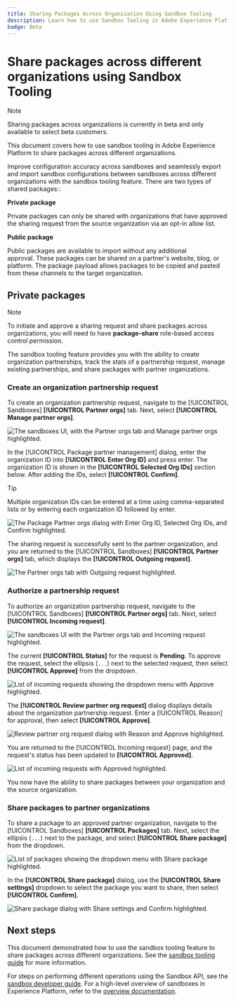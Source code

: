 ```yaml
---
title: Sharing Packages Across Organization Using Sandbox Tooling
description: Learn how to use Sandbox Tooling in Adobe Experience Platform to share packages across different organizations.
badge: Beta
---
```

# Share packages across different organizations using Sandbox Tooling

>[!NOTE]
>
>Sharing packages across organizations is currently in beta and only available to select beta customers.

This document covers how to use sandbox tooling in Adobe Experience Platform to share packages across different organizations.

Improve configuration accuracy across sandboxes and seamlessly export and import sandbox configurations between sandboxes across different organizations with the sandbox tooling feature. There are two types of shared packages::

**Private package**

Private packages can only be shared with organizations that have approved the sharing request from the source organization via an opt-in allow list.

**Public package**

Public packages are available to import without any additional approval. These packages can be shared on a partner's website, blog, or platform. The package payload allows packages to be copied and pasted from these channels to the target organization.

## Private packages

>[!NOTE]
>
>To initiate and approve a sharing request and share packages across organizations, you will need to have **package-share** role-based access control permission.

The sandbox tooling feature provides you with the ability to create organization partnerships, track the stats of a partnership request, manage existing partnerships, and share packages with partner organizations.

### Create an organization partnership request

To create an organization partnership request, navigate to the [!UICONTROL Sandboxes] **[!UICONTROL Partner orgs]** tab. Next, select **[!UICONTROL Manage partner orgs]**.

![The sandboxes UI, with the Partner orgs tab and Manage partner orgs highlighted.](../images/ui/sandbox-tooling/private-manage-partner-orgs.png)

In the [!UICONTROL Package partner management] dialog, enter the organization ID into **[!UICONTROL Enter Org ID]** and press enter. The organization ID is shown in the **[!UICONTROL Selected Org IDs]** section below. After adding the IDs, select **[!UICONTROL Confirm]**.

>[!TIP]
>
>Multiple organization IDs can be entered at a time using comma-separated lists or by entering each organization ID followed by enter.

![The Package Partner orgs dialog with Enter Org ID, Selected Org IDs, and Confirm highlighted.](../images/ui/sandbox-tooling/private-enter-org-id.png)

The sharing request is successfully sent to the partner organization, and you are returned to the [!UICONTROL Sandboxes] **[!UICONTROL Partner orgs]** tab, which displays the **[!UICONTROL Outgoing request]**.

![The Partner orgs tab with Outgoing request highlighted.](../images/ui/sandbox-tooling/private-outgoing-request.png)

### Authorize a partnership request

To authorize an organization partnership request, navigate to the [!UICONTROL Sandboxes] **[!UICONTROL Partner orgs]** tab. Next, select **[!UICONTROL Incoming request]**.

![The sandboxes UI with the Partner orgs tab and Incoming request highlighted.](../images/ui/sandbox-tooling/private-authorise-partner-org.png)

The current **[!UICONTROL Status]** for the request is **Pending**. To approve the request, select the ellipsis (`...`) next to the selected request, then select **[!UICONTROL Approve]** from the dropdown.

![List of incoming requests showing the dropdown menu with Approve highlighted.](../images/ui/sandbox-tooling/private-approve-partner-org.png)

The **[!UICONTROL Review partner org request]** dialog displays details about the organization partnership request. Enter a [!UICONTROL Reason] for approval, then select **[!UICONTROL Approve]**.

![Review partner org request dialog with Reason and Approve highlighted.](../images/ui/sandbox-tooling/private-approval-partner-org.png)

You are returned to the [!UICONTROL Incoming request] page, and the request's status has been updated to **[!UICONTROL Approved]**.

![List of incoming requests with Approved highlighted.](../images/ui/sandbox-tooling/private-approved-partner-org.png)

You now have the ability to share packages between your organization and the source organization.

### Share packages to partner organizations

To share a package to an approved partner organization, navigate to the [!UICONTROL Sandboxes] **[!UICONTROL Packages]** tab. Next, select the ellipsis (`...`) next to the package, and select **[!UICONTROL Share package]** from the dropdown.

![List of packages showing the dropdown menu with Share package highlighted.](../images/ui/sandbox-tooling/private-share-package.png)

In the **[!UICONTROL Share package]** dialog, use the **[!UICONTROL Share settings]** dropdown to select the package you want to share, then select **[!UICONTROL Confirm]**.

![Share package dialog with Share settings and Confirm highlighted.](../images/ui/sandbox-tooling/private-share-package-confirm.png)

## Next steps

This document demonstrated how to use the sandbox tooling feature to share packages across different organizations. See the [sandbox tooling guide](../ui/sandbox-tooling.md) for more information.

For steps on performing different operations using the Sandbox API, see the [sandbox developer guide](../api/getting-started.md). For a high-level overview of sandboxes in Experience Platform, refer to the [overview documentation](../home.md).
